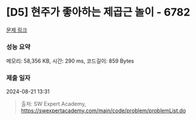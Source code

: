 # [D5] 현주가 좋아하는 제곱근 놀이 - 6782 

[문제 링크](https://swexpertacademy.com/main/code/problem/problemDetail.do?contestProbId=AWgqsAlKr9sDFAW0) 

### 성능 요약

메모리: 58,356 KB, 시간: 290 ms, 코드길이: 859 Bytes

### 제출 일자

2024-08-21 13:31



> 출처: SW Expert Academy, https://swexpertacademy.com/main/code/problem/problemList.do